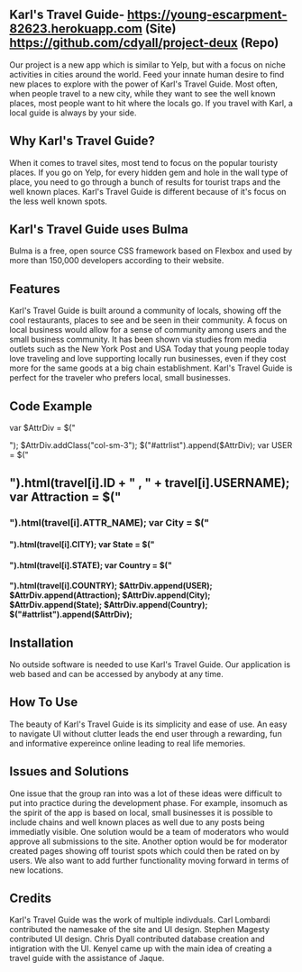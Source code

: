 ## Karl's Travel Guide- https://young-escarpment-82623.herokuapp.com (Site) https://github.com/cdyall/project-deux (Repo)
Our project is a new app which is similar to Yelp, but with a focus on niche activities in cities around the world. Feed your innate human desire to find new places to explore with the power of Karl's Travel Guide. Most often, when people travel to a new city, while they want to see the well known places, most people want to hit where the locals go. If you travel with Karl, a local guide is always by your side. 

## Why Karl's Travel Guide?
When it comes to travel sites, most tend to focus on the popular touristy places. If you go on Yelp, for every hidden gem and hole in the wall type of place, you need to go through a bunch of results for tourist traps and the well known places. Karl's Travel Guide is different because of it's focus on the less well known spots. 

## Karl's Travel Guide uses Bulma
Bulma is a free, open source CSS framework based on Flexbox and used by more than 150,000 developers according to their website.

## Features 
Karl's Travel Guide is built around a community of locals, showing off the cool restaurants, places to see and be seen in their community. A focus on local business would allow for a sense of community among users and the small business community. It has been shown via studies from media outlets such as the New York Post and USA Today that young people today love traveling and love supporting locally run businesses, even if they cost more for the same goods at a big chain establishment. Karl's Travel Guide is perfect for the traveler who prefers local, small businesses. 


## Code Example

 var $AttrDiv = $("<div>");
      $AttrDiv.addClass("col-sm-3");
      $("#attrlist").append($AttrDiv);
      var USER =  $("<h2>").html(travel[i].ID + " , " + travel[i].USERNAME);
      var Attraction = $("<h3>").html(travel[i].ATTR_NAME);
      var City = $("<h4>").html(travel[i].CITY);
      var State = $("<h4>").html(travel[i].STATE);
      var Country = $("<h4>").html(travel[i].COUNTRY);
      $AttrDiv.append(USER);
      $AttrDiv.append(Attraction);
      $AttrDiv.append(City);
      $AttrDiv.append(State);
      $AttrDiv.append(Country);
      $("#attrlist").append($AttrDiv);

## Installation
No outside software is needed to use Karl's Travel Guide. Our application is web based and can be accessed by anybody at any time. 

## How To Use
The beauty of Karl's Travel Guide is its simplicity and ease of use. An easy to navigate UI without clutter leads the end user through a rewarding, fun and informative expereince online leading to real life memories. 

## Issues and Solutions
One issue that the group ran into was a lot of these ideas were difficult to put into practice during the development phase. For example, insomuch as the spirit of the app is based on local, small businesses it is possible to include chains and well known places as well due to any posts being immediatly visible. One solution would be a team of moderators who would approve all submissions to the site. Another option would be for moderator created pages showing off tourist spots which could then be rated on by users. We also want to add further functionality moving forward in terms of new locations. 


## Credits
Karl's Travel Guide was the work of multiple indivduals. Carl Lombardi contributed the namesake of the site and UI design. Stephen Magesty contributed UI design. Chris Dyall contributed database creation and intigration with the UI. Kenyel came up with the main idea of creating a travel guide with the assistance of Jaque.
